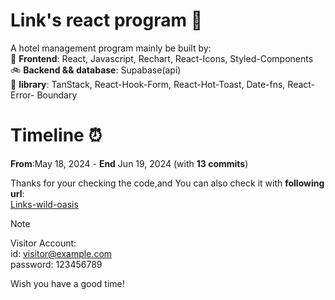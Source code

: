 # Link's react program 🏡
A hotel management program mainly be built by:  
🚗 **Frontend**: React, Javascript, Rechart, React-Icons, Styled-Components  
🚲 **Backend && database**: Supabase(api)  
🚈 **library**: TanStack, React-Hook-Form, React-Hot-Toast, Date-fns, React-Error- Boundary  

# Timeline ⏰ 
**From**:May 18, 2024 - **End** Jun 19, 2024 (with **13 commits**)  

Thanks for your checking the code,and You can also check it with **following url**:  
[Links-wild-oasis](https://the-wild-oasis-lemon-one.vercel.app)

> [!NOTE]
>   Visitor Account:  
>   id: visitor@example.com  
>   password: 123456789  

Wish you have a good time!  